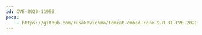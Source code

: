 ```yaml
---
id: CVE-2020-11996
pocs:
    - https://github.com/rusakovichma/tomcat-embed-core-9.0.31-CVE-2020-11996
---
```

